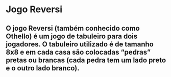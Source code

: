 # Jogo Reversi
<h2><p>O jogo Reversi (também conhecido como Othello) é um jogo de tabuleiro para dois jogadores. 
O tabuleiro utilizado é de tamanho 8x8 e em cada casa são colocadas “pedras” pretas ou brancas (cada pedra tem um lado
preto e o outro lado branco).<p/></h2>

